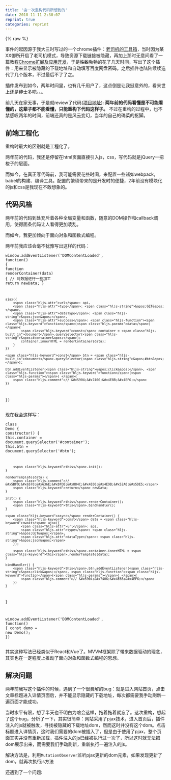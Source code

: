 ```yaml
---
title: '由一次重构代码所想到的' 
date: 2018-11-11 2:30:07
reprint: true
categories: reprint
---
```


{% raw %}
<p>&#x4E8B;&#x4EF6;&#x7684;&#x8D77;&#x56E0;&#x6E90;&#x4E8E;&#x6211;&#x5927;&#x4E09;&#x65F6;&#x5199;&#x8FC7;&#x7684;&#x4E00;&#x4E2A;chrome&#x63D2;&#x4EF6;&#xFF1A;<a href="https://chrome.google.com/webstore/detail/%E7%81%B5%E6%A2%A6%E5%BE%A1%E6%89%80/fpiljkfgljdkhlgogfbanafflmibdloc" rel="nofollow noreferrer" target="_blank">&#x8001;&#x53F8;&#x673A;&#x7684;&#x5DE5;&#x5177;&#x7BB1;</a>&#xFF0C;&#x5F53;&#x65F6;&#x56E0;&#x4E3A;&#x67D0;XX&#x5FA1;&#x6240;&#x5F00;&#x542F;&#x4E86;&#x8001;&#x53F8;&#x673A;&#x6A21;&#x5F0F;&#xFF0C;&#x5BFC;&#x81F4;&#x8D44;&#x6E90;&#x4E0B;&#x8F7D;&#x94FE;&#x63A5;&#x88AB;&#x9690;&#x85CF;&#xFF0C;&#x518D;&#x52A0;&#x4E0A;&#x90A3;&#x65F6;&#x65E0;&#x610F;&#x95F4;&#x770B;&#x4E86;&#x4E00;&#x7BC7;&#x6559;&#x7A0B;<a href="http://www.ituring.com.cn/book/1421" rel="nofollow noreferrer" target="_blank">Chrome&#x6269;&#x5C55;&#x53CA;&#x5E94;&#x7528;&#x5F00;&#x53D1;</a>&#xFF0C;&#x4E8E;&#x662F;<del>&#x6027;&#x81F4;&#x52C3;&#x52C3;</del>&#x7684;&#x82B1;&#x4E86;&#x51E0;&#x5929;&#x65F6;&#x95F4;&#xFF0C;&#x5199;&#x51FA;&#x4E86;&#x8FD9;&#x4E2A;&#x63D2;&#x4EF6;&#xFF1A;&#x7528;&#x6765;&#x663E;&#x793A;&#x88AB;&#x9690;&#x85CF;&#x7684;&#x4E0B;&#x8F7D;&#x5730;&#x5740;&#x548C;&#x81EA;&#x52A8;&#x586B;&#x5199;&#x767E;&#x5EA6;&#x7F51;&#x76D8;&#x5BC6;&#x7801;&#x3002;&#x4E4B;&#x540E;&#x63D2;&#x4EF6;&#x4E5F;&#x9646;&#x9646;&#x7EED;&#x7EED;&#x8FED;&#x4EE3;&#x4E86;&#x51E0;&#x4E2A;&#x7248;&#x672C;&#xFF0C;&#x4E0D;&#x8FC7;&#x6700;&#x540E;&#x4E0D;&#x4E86;&#x4E86;&#x4E4B;&#x3002;</p><p>&#x63D2;&#x4EF6;&#x53D1;&#x5E03;&#x5230;&#x5982;&#x4ECA;&#xFF0C;&#x4E24;&#x5E74;&#x65F6;&#x95F4;&#x91CC;&#xFF0C;&#x4E5F;&#x6709;&#x51E0;&#x5343;&#x7528;&#x6237;&#x4E86;&#xFF0C;&#x8FD9;&#x70B9;&#x5012;&#x662F;&#x8BA9;&#x6211;&#x633A;&#x610F;&#x5916;&#x7684;&#xFF0C;&#x770B;&#x6765;&#x4E16;&#x4E0A;&#x8FD8;&#x662F;&#x7EC5;&#x58EB;&#x591A;&#x5427;&#x3002;&#x3002;&#x3002;</p><p>&#x524D;&#x51E0;&#x5929;&#x5728;&#x5BB6;&#x65E0;&#x4E8B;&#xFF0C;&#x4E8E;&#x662F;&#x5C31;review&#x4E86;&#x4EE3;&#x7801;(<a href="https://github.com/deepred5/reimu-extension" rel="nofollow noreferrer" target="_blank">&#x9879;&#x76EE;&#x5730;&#x5740;</a>): <strong>&#x4E24;&#x5E74;&#x524D;&#x7684;&#x4EE3;&#x7801;&#x770B;&#x61C2;&#x662F;&#x4E0D;&#x53EF;&#x80FD;&#x770B;&#x61C2;&#x7684;&#xFF0C;&#x8FD9;&#x8F88;&#x5B50;&#x90FD;&#x4E0D;&#x80FD;&#x770B;&#x61C2;&#xFF0C;&#x53EA;&#x80FD;&#x91CD;&#x6784;&#x4E0B;&#x4EE3;&#x7801;&#x8FD9;&#x6837;&#x5B50;&#x3002;</strong> &#x4E0D;&#x8FC7;&#x5728;&#x91CD;&#x6784;&#x7684;&#x8FC7;&#x7A0B;&#x4E2D;&#xFF0C;&#x4E5F;&#x4E0D;&#x7981;&#x611F;&#x53F9;&#x4E24;&#x5E74;&#x7684;&#x65F6;&#x95F4;&#xFF0C;&#x524D;&#x7AEF;&#x8FD8;&#x771F;&#x7684;&#x662F;&#x98CE;&#x4E91;&#x53D8;&#x5E7B;&#xFF0C;&#x5F53;&#x5E74;&#x7684;&#x81EA;&#x5DF1;&#x7684;&#x786E;&#x83DC;&#x7684;&#x62A0;&#x811A;&#x3002;</p><h2 id="articleHeader0">&#x524D;&#x7AEF;&#x5DE5;&#x7A0B;&#x5316;</h2><p>&#x91CD;&#x6784;&#x65F6;&#x6700;&#x5927;&#x7684;&#x533A;&#x522B;&#x5C31;&#x662F;&#x5DE5;&#x7A0B;&#x5316;&#x4E86;&#x3002;</p><p>&#x4E24;&#x5E74;&#x524D;&#x7684;&#x4EE3;&#x7801;&#xFF0C;&#x6211;&#x8FD8;&#x662F;&#x505C;&#x7559;&#x5728;html&#x9875;&#x9762;&#x76F4;&#x63A5;&#x5F15;&#x5165;js&#xFF0C;css&#xFF0C;&#x5199;&#x4EE3;&#x7801;&#x5C31;&#x662F;jQuery&#x4E00;&#x628A;&#x68AD;&#x5B50;&#x7684;&#x5C42;&#x9762;&#x3002;</p><p>&#x800C;&#x5982;&#x4ECA;&#xFF0C;&#x5728;&#x771F;&#x6B63;&#x5199;&#x4EE3;&#x7801;&#x524D;&#xFF0C;&#x6211;&#x53EF;&#x80FD;&#x9700;&#x8981;&#x82B1;&#x4E9B;&#x65F6;&#x95F4;&#xFF0C;&#x6765;&#x914D;&#x7F6E;&#x4E00;&#x4E9B;&#x8BF8;&#x5982;webpack&#xFF0C;babel&#x7684;&#x6784;&#x5EFA;&#x3001;&#x7F16;&#x8BD1;&#x5DE5;&#x5177;&#x3002;&#x914D;&#x7F6E;&#x7684;&#x7E41;&#x7410;&#x5E26;&#x6765;&#x7684;&#x662F;&#x5F00;&#x53D1;&#x65F6;&#x7684;&#x4FBF;&#x6377;&#xFF0C;2&#x5E74;&#x524D;&#x6CA1;&#x6709;&#x6A21;&#x5757;&#x5316;&#x7684;js&#x548C;css&#x662F;&#x6211;&#x73B0;&#x5728;&#x4E0D;&#x6562;&#x60F3;&#x8C61;&#x7684;&#x3002;</p><h2 id="articleHeader1">&#x4EE3;&#x7801;&#x98CE;&#x683C;</h2><p>&#x4E24;&#x5E74;&#x524D;&#x7684;&#x4EE3;&#x7801;&#x5230;&#x5904;&#x5145;&#x65A5;&#x7740;&#x5404;&#x79CD;&#x5168;&#x5C40;&#x53D8;&#x91CF;&#x548C;&#x51FD;&#x6570;&#xFF0C;&#x968F;&#x610F;&#x7684;DOM&#x64CD;&#x4F5C;&#x548C;callback&#x8C03;&#x7528;&#xFF0C;&#x4F7F;&#x5F97;&#x9762;&#x6761;&#x4EE3;&#x7801;&#x8BA9;&#x4EBA;&#x770B;&#x5F97;&#x66F4;&#x52A0;&#x51CC;&#x4E71;&#x3002;</p><p>&#x800C;&#x5982;&#x4ECA;&#xFF0C;&#x6211;&#x66F4;&#x52A0;&#x503E;&#x5411;&#x4E8E;&#x9762;&#x5411;&#x5BF9;&#x8C61;&#x548C;&#x51FD;&#x6570;&#x5F0F;&#x7F16;&#x7A0B;&#x3002;</p><p>&#x4E24;&#x5E74;&#x524D;&#x6211;&#x5E94;&#x8BE5;&#x4F1A;&#x6BEB;&#x4E0D;&#x72B9;&#x8C6B;&#x5199;&#x51FA;&#x8FD9;&#x6837;&#x7684;&#x4EE3;&#x7801;&#xFF1A;</p><div class="widget-codetool" style="display:none"><div class="widget-codetool--inner"><span class="selectCode code-tool" data-toggle="tooltip" data-placement="top" title="" data-original-title="&#x5168;&#x9009;"></span> <span type="button" class="copyCode code-tool" data-toggle="tooltip" data-placement="top" data-clipboard-text="window.addEventListener(&apos;DOMContentLoaded&apos;, function() {
    function renderContainer(data) {
        // &#x5BF9;&#x6570;&#x636E;&#x8FDB;&#x884C;&#x4E00;&#x4E9B;&#x52A0;&#x5DE5;
        return newData;
    }

    ajax({
        url: api,
        type: &apos;GET&apos;,
        dataType: &apos;json&apos;,
        success: function(data) {
            const container = document.querySelector(&apos;#container&apos;);
            container.innerHTML = renderContainer(data);
        }
    })

    const btn = document.querySelector(&apos;#btn&apos;);

    btn.addEventListener(&apos;click&apos;, function() {
        // &#x5904;&#x7406;&#x4E8B;&#x4EF6;
    })
})" title="" data-original-title="&#x590D;&#x5236;"></span> <span type="button" class="saveToNote code-tool" data-toggle="tooltip" data-placement="top" title="" data-original-title="&#x653E;&#x8FDB;&#x7B14;&#x8BB0;"></span></div></div><pre class="javascript hljs"><code class="javascript"><span class="hljs-built_in">window</span>.addEventListener(<span class="hljs-string">&apos;DOMContentLoaded&apos;</span>, <span class="hljs-function"><span class="hljs-keyword">function</span>(<span class="hljs-params"></span>) </span>{
    <span class="hljs-function"><span class="hljs-keyword">function</span> <span class="hljs-title">renderContainer</span>(<span class="hljs-params">data</span>) </span>{
        <span class="hljs-comment">// &#x5BF9;&#x6570;&#x636E;&#x8FDB;&#x884C;&#x4E00;&#x4E9B;&#x52A0;&#x5DE5;</span>
        <span class="hljs-keyword">return</span> newData;
    }

    ajax({
        <span class="hljs-attr">url</span>: api,
        <span class="hljs-attr">type</span>: <span class="hljs-string">&apos;GET&apos;</span>,
        <span class="hljs-attr">dataType</span>: <span class="hljs-string">&apos;json&apos;</span>,
        <span class="hljs-attr">success</span>: <span class="hljs-function"><span class="hljs-keyword">function</span>(<span class="hljs-params">data</span>) </span>{
            <span class="hljs-keyword">const</span> container = <span class="hljs-built_in">document</span>.querySelector(<span class="hljs-string">&apos;#container&apos;</span>);
            container.innerHTML = renderContainer(data);
        }
    })

    <span class="hljs-keyword">const</span> btn = <span class="hljs-built_in">document</span>.querySelector(<span class="hljs-string">&apos;#btn&apos;</span>);

    btn.addEventListener(<span class="hljs-string">&apos;click&apos;</span>, <span class="hljs-function"><span class="hljs-keyword">function</span>(<span class="hljs-params"></span>) </span>{
        <span class="hljs-comment">// &#x5904;&#x7406;&#x4E8B;&#x4EF6;</span>
    })
})</code></pre><p>&#x73B0;&#x5728;&#x6211;&#x4F1A;&#x8FD9;&#x6837;&#x5199;&#xFF1A;</p><div class="widget-codetool" style="display:none"><div class="widget-codetool--inner"><span class="selectCode code-tool" data-toggle="tooltip" data-placement="top" title="" data-original-title="&#x5168;&#x9009;"></span> <span type="button" class="copyCode code-tool" data-toggle="tooltip" data-placement="top" data-clipboard-text="class Demo {
    constructor() {
        this.container = document.querySelector(&apos;#container&apos;);
        this.btn = document.querySelector(&apos;#btn&apos;);

        this.init();
    }

    renderTemplate(data) {
        // &#x5BF9;&#x6570;&#x636E;&#x8FDB;&#x884C;&#x4E00;&#x4E9B;&#x52A0;&#x5DE5;
        return newData;
    }

    init() {
        this.renderContainer();
        this.bindHandler();
    }

    async renderContainer() {
        const data = await ajax({
            url: api,
            type: &apos;GET&apos;,
            dataType: &apos;json&apos;
        });

        this.container.innerHTML = this.renderTemplate(data);
    }

    bindHandler() {
        this.btn.addEventListener(&apos;click&apos;, function() {
            // &#x5904;&#x7406;&#x4E8B;&#x4EF6;
        })
    }

}

window.addEventListener(&apos;DOMContentLoaded&apos;, function() {
    const demo = new Demo();
})" title="" data-original-title="&#x590D;&#x5236;"></span> <span type="button" class="saveToNote code-tool" data-toggle="tooltip" data-placement="top" title="" data-original-title="&#x653E;&#x8FDB;&#x7B14;&#x8BB0;"></span></div></div><pre class="javascript hljs"><code class="javascript"><span class="hljs-class"><span class="hljs-keyword">class</span> <span class="hljs-title">Demo</span> </span>{
    <span class="hljs-keyword">constructor</span>() {
        <span class="hljs-keyword">this</span>.container = <span class="hljs-built_in">document</span>.querySelector(<span class="hljs-string">&apos;#container&apos;</span>);
        <span class="hljs-keyword">this</span>.btn = <span class="hljs-built_in">document</span>.querySelector(<span class="hljs-string">&apos;#btn&apos;</span>);

        <span class="hljs-keyword">this</span>.init();
    }

    renderTemplate(data) {
        <span class="hljs-comment">// &#x5BF9;&#x6570;&#x636E;&#x8FDB;&#x884C;&#x4E00;&#x4E9B;&#x52A0;&#x5DE5;</span>
        <span class="hljs-keyword">return</span> newData;
    }

    init() {
        <span class="hljs-keyword">this</span>.renderContainer();
        <span class="hljs-keyword">this</span>.bindHandler();
    }

    <span class="hljs-keyword">async</span> renderContainer() {
        <span class="hljs-keyword">const</span> data = <span class="hljs-keyword">await</span> ajax({
            <span class="hljs-attr">url</span>: api,
            <span class="hljs-attr">type</span>: <span class="hljs-string">&apos;GET&apos;</span>,
            <span class="hljs-attr">dataType</span>: <span class="hljs-string">&apos;json&apos;</span>
        });

        <span class="hljs-keyword">this</span>.container.innerHTML = <span class="hljs-keyword">this</span>.renderTemplate(data);
    }

    bindHandler() {
        <span class="hljs-keyword">this</span>.btn.addEventListener(<span class="hljs-string">&apos;click&apos;</span>, <span class="hljs-function"><span class="hljs-keyword">function</span>(<span class="hljs-params"></span>) </span>{
            <span class="hljs-comment">// &#x5904;&#x7406;&#x4E8B;&#x4EF6;</span>
        })
    }

}

<span class="hljs-built_in">window</span>.addEventListener(<span class="hljs-string">&apos;DOMContentLoaded&apos;</span>, <span class="hljs-function"><span class="hljs-keyword">function</span>(<span class="hljs-params"></span>) </span>{
    <span class="hljs-keyword">const</span> demo = <span class="hljs-keyword">new</span> Demo();
})</code></pre><p>&#x5176;&#x5B9E;&#x8FD9;&#x79CD;&#x5199;&#x6CD5;&#x5DF2;&#x7ECF;&#x7C7B;&#x4F3C;&#x4E8E;React&#x548C;Vue&#x4E86;&#x3002;MVVM&#x6846;&#x67B6;&#x9664;&#x4E86;&#x5E26;&#x6765;&#x6570;&#x636E;&#x9A71;&#x52A8;&#x7684;&#x7406;&#x5FF5;&#xFF0C;&#x5176;&#x5B9E;&#x4E5F;&#x5728;&#x4E00;&#x5B9A;&#x7A0B;&#x5EA6;&#x4E0A;&#x63A8;&#x52A8;&#x4E86;&#x9762;&#x5411;&#x5BF9;&#x8C61;&#x548C;&#x51FD;&#x6570;&#x5F0F;&#x7F16;&#x7A0B;&#x7684;&#x601D;&#x60F3;&#x3002;</p><h2 id="articleHeader2">&#x89E3;&#x51B3;&#x95EE;&#x9898;</h2><p>&#x4E24;&#x5E74;&#x524D;&#x6211;&#x5199;&#x8FD9;&#x4E2A;&#x63D2;&#x4EF6;&#x7684;&#x65F6;&#x5019;&#xFF0C;&#x9047;&#x5230;&#x4E86;&#x4E00;&#x4E2A;&#x5F88;&#x8D39;&#x89E3;&#x7684;bug&#xFF1A;&#x5C31;&#x662F;&#x8FDB;&#x5165;&#x7F51;&#x7AD9;&#x9996;&#x9875;&#xFF0C;&#x70B9;&#x51FB;&#x6587;&#x7AE0;&#x6807;&#x9898;&#x8FDB;&#x5165;&#x8BE6;&#x60C5;&#x9875;&#x9762;&#x540E;&#xFF0C;&#x5E76;&#x4E0D;&#x80FD;&#x663E;&#x793A;&#x9690;&#x85CF;&#x7684;&#x4E0B;&#x8F7D;&#x5730;&#x5740;&#xFF0C;&#x6BCF;&#x6B21;&#x90FD;&#x9700;&#x8981;&#x6211;&#x624B;&#x52A8;&#x5237;&#x65B0;&#x4E00;&#x904D;&#x9875;&#x9762;&#x624D;&#x80FD;&#x6210;&#x529F;&#x3002;</p><p>&#x5F53;&#x65F6;&#x6C34;&#x5E73;&#x6709;&#x9650;&#xFF0C;&#x60F3;&#x4E86;&#x534A;&#x5929;&#x4E5F;&#x4E0D;&#x660E;&#x767D;&#x4E3A;&#x5565;&#x4F1A;&#x8FD9;&#x6837;&#xFF0C;&#x62D6;&#x7740;&#x62D6;&#x7740;&#x5C31;&#x5FD8;&#x4E86;&#x3002;&#x8FD9;&#x6B21;&#x91CD;&#x6784;&#xFF0C;&#x60F3;&#x8D77;&#x4E86;&#x8FD9;&#x4E2A;bug&#xFF0C;&#x5206;&#x6790;&#x4E86;&#x4E00;&#x4E0B;&#xFF0C;&#x5176;&#x5B9E;&#x5F88;&#x7B80;&#x5355;&#xFF1A;&#x7F51;&#x7AD9;&#x91C7;&#x7528;&#x4E86;pjax&#x6280;&#x672F;&#xFF0C;&#x8FDB;&#x5165;&#x9996;&#x9875;&#x540E;&#xFF0C;&#x63D2;&#x4EF6;&#x6CE8;&#x5165;&#x7684;js&#x5C31;&#x88AB;&#x89E6;&#x53D1;&#xFF0C;&#x5BFB;&#x627E;&#x88AB;&#x9690;&#x85CF;&#x7684;&#x4E0B;&#x8F7D;&#x5730;&#x5740;dom&#xFF0C;&#x7136;&#x800C;&#x8FD9;&#x65F6;&#x5E76;&#x6CA1;&#x6709;&#x8FD9;&#x4E2A;dom&#x3002;&#x70B9;&#x51FB;&#x6807;&#x9898;&#x8FDB;&#x5165;&#x8BE6;&#x60C5;&#x9875;&#xFF0C;&#x8FD9;&#x65F6;&#x6211;&#x4EEC;&#x9700;&#x8981;&#x7684;dom&#x88AB;&#x63D2;&#x5165;&#x4E86;&#xFF0C;&#x4F46;&#x662F;&#x7531;&#x4E8E;&#x4F7F;&#x7528;&#x4E86;pjax&#xFF0C;&#x6574;&#x4E2A;&#x9875;&#x9762;&#x5176;&#x5B9E;&#x5E76;&#x6CA1;&#x6709;&#x91CD;&#x65B0;&#x52A0;&#x8F7D;&#xFF0C;&#x63D2;&#x4EF6;&#x6CE8;&#x5165;&#x7684;js&#x5DF2;&#x7ECF;&#x88AB;&#x6267;&#x884C;&#x8FC7;&#x4E00;&#x6B21;&#x4E86;&#xFF0C;&#x6240;&#x4EE5;&#x8FD9;&#x65F6;&#x5C31;&#x65E0;&#x6CD5;&#x628A;dom&#x5C55;&#x793A;&#x51FA;&#x6765;&#xFF0C;&#x800C;&#x9700;&#x8981;&#x6211;&#x4EEC;&#x624B;&#x52A8;&#x5237;&#x65B0;&#xFF0C;&#x91CD;&#x65B0;&#x6267;&#x884C;&#x4E00;&#x904D;&#x6CE8;&#x5165;&#x7684;js&#x3002;</p><p>&#x89E3;&#x51B3;&#x65B9;&#x6CD5;&#x662F;&#xFF0C;&#x5229;&#x7528;<code>MutationObserver</code>&#x76D1;&#x542C;pjax&#x66F4;&#x65B0;&#x7684;dom&#x5143;&#x7D20;&#xFF0C;&#x5982;&#x679C;&#x53D1;&#x73B0;&#x66F4;&#x65B0;&#x4E86;dom&#xFF0C;&#x5C31;&#x518D;&#x6B21;&#x6267;&#x884C;js&#x65B9;&#x6CD5;</p><p>&#x8FD8;&#x9047;&#x5230;&#x4E86;&#x4E00;&#x4E2A;&#x95EE;&#x9898;:</p><div class="widget-codetool" style="display:none"><div class="widget-codetool--inner"><span class="selectCode code-tool" data-toggle="tooltip" data-placement="top" title="" data-original-title="&#x5168;&#x9009;"></span> <span type="button" class="copyCode code-tool" data-toggle="tooltip" data-placement="top" data-clipboard-text="`&#x3010;&#x78C1;&#x529B;&#x94FE;&#x63A5;&#x3011;
magnet:?xt=urn:btih:404d1cf190660dfd301e289411cfc3185fcb2c92

&#x3010;&#x767E;&#x5EA6;&#x4E91;&#x3011;
&#x4F20;&#x9001;&#x95E8; &#x63D0;&#x53D6;&#x7801;&#xFF1A;lmys
`" title="" data-original-title="&#x590D;&#x5236;"></span> <span type="button" class="saveToNote code-tool" data-toggle="tooltip" data-placement="top" title="" data-original-title="&#x653E;&#x8FDB;&#x7B14;&#x8BB0;"></span></div></div><pre class="hljs groovy"><code class="javascrpt">`&#x3010;&#x78C1;&#x529B;&#x94FE;&#x63A5;&#x3011;
<span class="hljs-string">magnet:</span>?xt=urn:<span class="hljs-string">btih:</span><span class="hljs-number">404</span>d1cf190660dfd301e289411cfc3185fcb2c92

&#x3010;&#x767E;&#x5EA6;&#x4E91;&#x3011;
&#x4F20;&#x9001;&#x95E8; &#x63D0;&#x53D6;&#x7801;&#xFF1A;lmys
`</code></pre><p>&#x5982;&#x4F55;&#x5728;&#x628A;lmys&#x63D0;&#x53D6;&#x51FA;&#x6765;&#xFF1F;</p><p>&#x5F53;&#x65F6;&#x5F88;&#x62D9;&#x52A3;&#x7684;&#x4F7F;&#x7528;&#x4E86;&#x5B57;&#x7B26;&#x4E32;&#x622A;&#x53D6;&#xFF1A;</p><div class="widget-codetool" style="display:none"><div class="widget-codetool--inner"><span class="selectCode code-tool" data-toggle="tooltip" data-placement="top" title="" data-original-title="&#x5168;&#x9009;"></span> <span type="button" class="copyCode code-tool" data-toggle="tooltip" data-placement="top" data-clipboard-text="function getPwd(str) {
    var index1 = str.indexOf(&apos;&#x63D0;&#x53D6;&#x7801;&apos;);
    var index2 = str.indexOf(&apos;\n&apos;, index1);
    if (index1 !== -1 &amp;&amp; index2 !== -1) {
        return str.slice(index1 + 4, index2).trim();
    }
    return &apos;&apos;;
}" title="" data-original-title="&#x590D;&#x5236;"></span> <span type="button" class="saveToNote code-tool" data-toggle="tooltip" data-placement="top" title="" data-original-title="&#x653E;&#x8FDB;&#x7B14;&#x8BB0;"></span></div></div><pre class="javascript hljs"><code class="javascript"><span class="hljs-function"><span class="hljs-keyword">function</span> <span class="hljs-title">getPwd</span>(<span class="hljs-params">str</span>) </span>{
    <span class="hljs-keyword">var</span> index1 = str.indexOf(<span class="hljs-string">&apos;&#x63D0;&#x53D6;&#x7801;&apos;</span>);
    <span class="hljs-keyword">var</span> index2 = str.indexOf(<span class="hljs-string">&apos;\n&apos;</span>, index1);
    <span class="hljs-keyword">if</span> (index1 !== <span class="hljs-number">-1</span> &amp;&amp; index2 !== <span class="hljs-number">-1</span>) {
        <span class="hljs-keyword">return</span> str.slice(index1 + <span class="hljs-number">4</span>, index2).trim();
    }
    <span class="hljs-keyword">return</span> <span class="hljs-string">&apos;&apos;</span>;
}</code></pre><p>&#x73B0;&#x5728;&#x770B;&#x6765;&#xFF0C;&#x4E00;&#x884C;&#x6B63;&#x5219;&#x5C31;&#x641E;&#x5B9A;&#x7684;&#x4E8B;&#x60C5;&#xFF1A;</p><div class="widget-codetool" style="display:none"><div class="widget-codetool--inner"><span class="selectCode code-tool" data-toggle="tooltip" data-placement="top" title="" data-original-title="&#x5168;&#x9009;"></span> <span type="button" class="copyCode code-tool" data-toggle="tooltip" data-placement="top" data-clipboard-text="const regPassword = /&#x63D0;&#x53D6;&#x7801;.*([a-zA-Z0-9]{4})/;" title="" data-original-title="&#x590D;&#x5236;"></span> <span type="button" class="saveToNote code-tool" data-toggle="tooltip" data-placement="top" title="" data-original-title="&#x653E;&#x8FDB;&#x7B14;&#x8BB0;"></span></div></div><pre class="javascript hljs"><code class="javascript" style="word-break:break-word;white-space:initial"><span class="hljs-keyword">const</span> regPassword = <span class="hljs-regexp">/&#x63D0;&#x53D6;&#x7801;.*([a-zA-Z0-9]{4})/</span>;</code></pre><h2 id="articleHeader3">&#x603B;&#x7ED3;</h2><p>&#x5E9F;&#x8BDD;&#x4E86;&#x90A3;&#x4E48;&#x591A;&#xFF0C;&#x5176;&#x5B9E;&#x5C31;&#x662F;&#x60F3;&#x8BF4;&#xFF0C;&#x6BCF;&#x4E2A;&#x4EBA;&#x5728;&#x6BCF;&#x4E2A;&#x9636;&#x6BB5;&#x90FD;&#x4F1A;&#x53D7;&#x9650;&#x4E8E;&#x5F53;&#x65F6;&#x7684;&#x6280;&#x672F;&#x6C34;&#x5E73;&#x548C;&#x773C;&#x754C;&#x683C;&#x5C40;&#xFF0C;&#x800C;&#x5199;&#x51FA;&#x5728;&#x5F53;&#x65F6;&#x81EA;&#x8BA4;&#x4E3A;&#x662F;&#x6700;&#x597D;&#x7684;&#x4EE3;&#x7801;&#x3002;</p><p>&#x5982;&#x679C;&#x4F60;&#x6700;&#x8FD1;&#x89C9;&#x5F97;&#x81EA;&#x5DF1;&#x6C34;&#x5E73;&#x4E00;&#x76F4;&#x4E0A;&#x4E0D;&#x53BB;&#xFF0C;&#x6280;&#x672F;&#x9047;&#x5230;&#x4E86;&#x74F6;&#x9888;&#xFF0C;&#x8FD9;&#x65F6;&#x4E0D;&#x59A8;---</p><p>&#x62D4;&#x6389;&#x7F51;&#x7EBF;&#xFF0C;&#x5173;&#x4E0A;&#x7535;&#x8111;&#xFF0C;&#x8BFB;&#x51E0;&#x9875;&#x300A;Angular&#x4ECE;&#x5165;&#x95E8;&#x5230;&#x653E;&#x5F03;&#x300B;&#xFF0C;&#x51FA;&#x95E8;&#x53BB;&#x6F2B;&#x5C55;&#x8D70;&#x8D70;&#xFF0C;&#x8981;&#x4E48;&#x53BB;&#x5973;&#x88C5;&#xFF0C;&#x5929;&#x9ED1;&#x4E86;&#x7EA6;&#x51E0;&#x4E2A;&#x597D;&#x4E45;&#x4E0D;&#x89C1;&#x7684;&#x80A5;&#x5B85;&#x627E;&#x4E2A;&#x5730;&#x65B9;&#x559D;&#x70B9;&#x5FEB;&#x4E50;&#x6C34;&#x3001;&#x804A;&#x804A;&#x7EB8;&#x7247;&#x8001;&#x5A46;&#xFF0C;&#x968F;&#x4FBF;&#x505A;&#x4E9B;&#x4EC0;&#x4E48;&#x3002;&#x4E00;&#x5929;&#x4E0B;&#x6765;&#xFF0C;&#x4F60;&#x5C31;&#x4F1A;&#x53D1;&#x73B0;&#xFF0C;&#x8FD8;&#x662F;jQuery&#x5199;&#x7684;&#x723D;&#xFF01;</p>
{% endraw %}

# 版权声明
本文资源来源互联网，仅供学习研究使用，版权归该资源的合法拥有者所有，
本文仅用于学习、研究和交流目的。转载请注明出处、完整链接以及原作者。
原作者若认为本站侵犯了您的版权，请联系我们，我们会立即删除！

## 原文标题
由一次重构代码所想到的

## 原文链接
[https://segmentfault.com/a/1190000016326029](https://segmentfault.com/a/1190000016326029)

